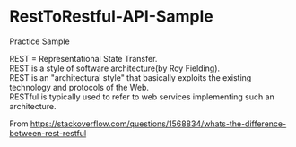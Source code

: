 # RestToRestful-API-Sample
Practice Sample


REST = Representational State Transfer.  
REST is a style of software architecture(by Roy Fielding).  
REST is an "architectural style" that basically exploits the existing technology and protocols of the Web.  
RESTful is typically used to refer to web services implementing such an architecture.  

From
https://stackoverflow.com/questions/1568834/whats-the-difference-between-rest-restful
